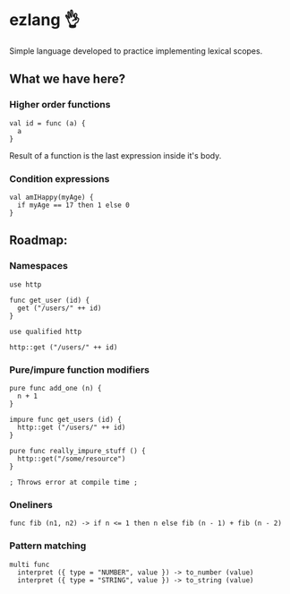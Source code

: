 # ezlang :ok_hand:

Simple language developed to practice implementing lexical scopes.

## What we have here?

### Higher order functions

```
val id = func (a) {
  a
}
```
Result of a function is the last expression inside it's body.

### Condition expressions

```
val amIHappy(myAge) {
  if myAge == 17 then 1 else 0
}
```

## Roadmap:

### Namespaces

```
use http

func get_user (id) {
  get ("/users/" ++ id)
}
```

```
use qualified http

http::get ("/users/" ++ id)
```

### Pure/impure function modifiers

```
pure func add_one (n) {
  n + 1
}

impure func get_users (id) {
  http::get ("/users/" ++ id)
}
```

```
pure func really_impure_stuff () {
  http::get("/some/resource")
}

; Throws error at compile time ;
```

### Oneliners

```
func fib (n1, n2) -> if n <= 1 then n else fib (n - 1) + fib (n - 2) 
```

### Pattern matching

```
multi func
  interpret ({ type = "NUMBER", value }) -> to_number (value)
  interpret ({ type = "STRING", value }) -> to_string (value)
```
